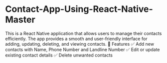 # Contact-App-Using-React-Native-Master
This is a React Native application that allows users to manage their contacts efficiently. The app provides a smooth and user-friendly interface for adding, updating, deleting, and viewing contacts.  🚀 Features ✅ Add new contacts with Name, Phone Number and Landline Number ✅ Edit or update existing contact details ✅ Delete unwanted contacts
